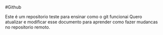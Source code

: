 #Github

Este é um repositorio teste para ensinar como o git funcionai
Quero atualizar e modificar esse documento para aprender como fazer mudancas no repositorio remoto.
